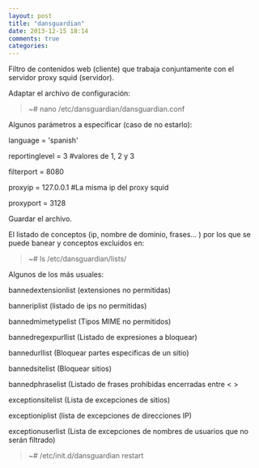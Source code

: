 ```yaml
---
layout: post
title: "dansguardian"
date: 2013-12-15 18:14
comments: true
categories: 
---
```

Filtro de contenidos web (cliente) que trabaja conjuntamente con el servidor proxy squid (servidor).

Adaptar el archivo de configuración:

>~# nano /etc/dansguardian/dansguardian.conf

Algunos parámetros a especificar (caso de no estarlo):

language = 'spanish'

reportinglevel = 3 #valores de 1, 2 y 3

filterport = 8080

proxyip = 127.0.0.1 #La misma ip del proxy squid

proxyport = 3128

Guardar el archivo.

El listado de conceptos (ip, nombre de dominio, frases... ) por los que se puede banear y conceptos excluidos en:

>~# ls /etc/dansguardian/lists/

Algunos de los más usuales:

bannedextensionlist (extensiones no permitidas)

banneriplist (listado de ips no permitidas)

bannedmimetypelist (Tipos MIME no permitidos)

bannedregexpurllist  (Listado de expresiones a bloquear)

bannedurllist (Bloquear partes especificas de un sitio)

bannedsitelist (Bloquear sitios)

bannedphraselist (Listado de frases prohibidas encerradas entre < >

exceptionsitelist (Lista de excepciones de sitios)

exceptioniplist (lista de excepciones de direcciones IP)

exceptionuserlist (Lista de excepciones de nombres de usuarios que no serán filtrado)

>~# /etc/init.d/dansguardian restart

